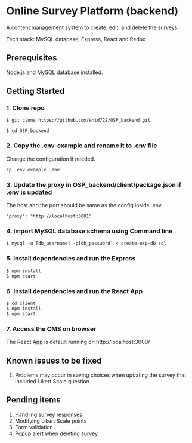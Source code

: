 # Online Survey Platform (backend)

 A content management system to create, edit, and delete the surveys. 
 
 Tech stack: MySQL database, Express, React and Redux

## Prerequisites

Node.js and MySQL database installed. 

## Getting Started

### 1. Clone repo
```
$ git clone https://github.com/enid722/OSP_backend.git

$ cd OSP_backend
```

### 2. Copy the .env-example and rename it to .env file
Change the configuration if needed.

```
cp .env-example .env
```

### 3. Update the proxy in OSP_backend/client/package.json if .env is updated
The host and the port should be same as the config inside .env
```
"proxy": "http://localhost:3001"
```

### 4. Import MySQL database schema using Command line
```
$ mysql -u [db_username] -p[db_password] < create-osp-db.sql
```

### 5. Install dependencies and run the Express
```
$ npm install
$ npm start
```

### 6. Install dependencies and run the React App
```
$ cd client
$ npm install
$ npm start
```
### 7. Access the CMS on browser
The React App is default running on http://localhost:3000/

## Known issues to be fixed
1. Problems may occur in saving choices when updating the survey that included Likert Scale question

## Pending items
1. Handling survey responses
2. Modifying Likert Scale points
3. Form validation
4. Popup alert when deleting survey